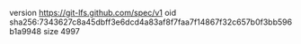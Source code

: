 version https://git-lfs.github.com/spec/v1
oid sha256:7343627c8a45dbff3e6dcd4a83af8f7faa7f14867f32c657b0f3bb596b1a9948
size 4997
